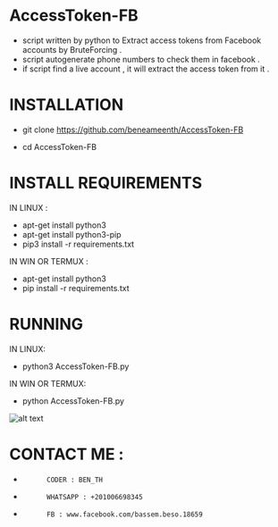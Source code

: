 # AccessToken-FB
+ script written by python to Extract access tokens from Facebook accounts by BruteForcing .
+ script autogenerate phone numbers to check them in facebook .
+ if script find a live account , it will extract the access token from it . 

# INSTALLATION

+ git clone https://github.com/beneameenth/AccessToken-FB


+ cd AccessToken-FB

# INSTALL REQUIREMENTS

 IN LINUX :
 + apt-get install python3
 + apt-get install python3-pip
 + pip3 install -r requirements.txt
 
IN WIN OR TERMUX :
 
 + apt-get install python3
 + pip install -r requirements.txt
 
 # RUNNING
 
 IN LINUX:
+ python3 AccessToken-FB.py

IN WIN OR TERMUX:
+ python AccessToken-FB.py

![alt text](https://i.imgur.com/yTQRTU5.png)

# CONTACT ME :
+           CODER : BEN_TH                 
+           WHATSAPP : +201006698345         
+           FB : www.facebook.com/bassem.beso.18659         
      
